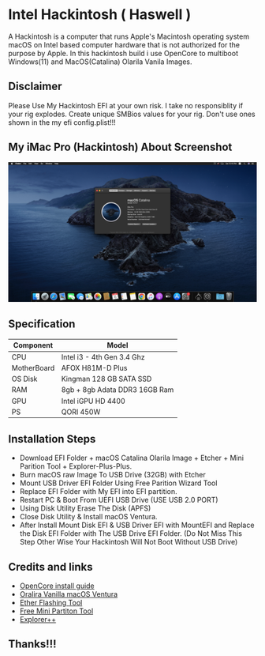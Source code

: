 # Intel Hackintosh ( Haswell )
A Hackintosh is a computer that runs Apple's Macintosh operating system macOS on Intel based computer hardware that is not authorized for the purpose by Apple. In this hackintosh build i use OpenCore to multiboot Windows(11) and MacOS(Catalina) Olarila Vanila Images.

## Disclaimer
Please Use My Hackintosh EFI at your own risk. I take no responsiblity if your rig explodes. Create unique SMBios values for your rig. Don't use ones shown in the my efi config.plist!!!

## My iMac Pro (Hackintosh) About Screenshot
<img src="screenshot/1.png" alt="3.png"/>

## Specification

| Component        | Model                                              |
| ---------------- | ---------------------------------------------------|
| CPU              | Intel i3 - 4th Gen 3.4 Ghz                           |
| MotherBoard      | AFOX H81M-D Plus                                   |
| OS Disk          | Kingman 128 GB SATA SSD                           |
| RAM              | 8gb + 8gb Adata DDR3 16GB Ram                      |
| GPU              | Intel iGPU HD 4400                                 |
| PS   	           | QORI 450W    		                                  |


## Installation Steps

* Download EFI Folder + macOS Catalina Olarila Image + Etcher + Mini Parition Tool + Explorer-Plus-Plus.
* Burn macOS raw Image To USB Drive (32GB) with Etcher
* Mount USB Driver EFI Folder Using Free Parition Wizard Tool
* Replace EFI Folder with My EFI into EFI partition.
* Restart PC & Boot From UEFI USB Drive (USE USB 2.0 PORT)
* Using Disk Utility Erase The Disk (APFS)
* Close Disk Utility & Install macOS Ventura.
* After Install Mount Disk EFI & USB Driver EFI with MountEFI and Replace the Disk EFI Folder with The USB Drive EFI Folder. (Do Not Miss This Step Other Wise Your Hackintosh Will Not Boot Without USB Drive)

## Credits and links

* [OpenCore install guide](https://dortania.github.io/OpenCore-Install-Guide)
* [Oralira Vanilla macOS Ventura ](https://www.olarila.com/topic/6278-olarila-vanilla-images-macos-installer/)
* [Ether Flashing Tool](https://etcher.balena.io)
* [Free Mini Partiton Tool](https://www.partitionwizard.com/free-partition-manager.html)
* [Explorer++](https://explorerplusplus.com/download)

## Thanks!!!
